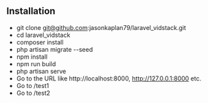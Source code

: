 ## Installation
- git clone git@github.com:jasonkaplan79/laravel_vidstack.git 
- cd laravel_vidstack
- composer install 
- php artisan migrate --seed 
- npm install 
- npm run build 
- php artisan serve 
- Go to the URL like http://localhost:8000, http://127.0.0.1:8000 etc.
- Go to /test1
- Go to /test2

